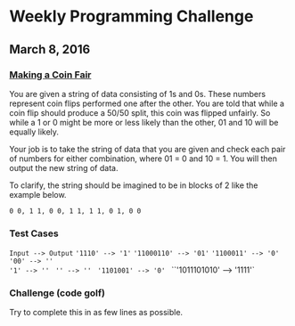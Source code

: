 Weekly Programming Challenge
============================
March 8, 2016
-------------
### [Making a Coin Fair](codegolf.stackexchange.com)
You are given a string of data consisting of 1s and 0s.
These numbers represent coin flips performed one after the other.
You are told that while a coin flip should produce a 50/50 split,
this coin was flipped unfairly. So while a 1 or 0 might be more or less likely
than the other, 01 and 10 will be equally likely.

Your job is to take the string of data that you are given and check each pair
of numbers for either combination, where 01 = 0 and 10 = 1.
You will then output the new string of data.

To clarify, the string should be imagined to be in blocks of 2 like the
example below.

`0 0, 1 1, 0 0, 1 1, 1 1, 0 1, 0 0`
### Test Cases
`Input --> Output`
`'1110' --> '1'`
`'11000110' --> '01'`
`'1100011' --> '0'`
`'00' --> '' `    
`'1' --> '' `
`'' --> '' `
`'1101001' --> '0' `
``'1011101010' --> '1111'`

### Challenge (code golf)
Try to complete this in as few lines as possible.
